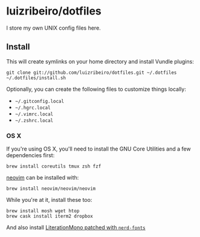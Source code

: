 # luizribeiro/dotfiles

I store my own UNIX config files here.

## Install

This will create symlinks on your home directory and install Vundle plugins:

```
git clone git://github.com/luizribeiro/dotfiles.git ~/.dotfiles
~/.dotfiles/install.sh
```

Optionally, you can create the following files to customize things locally:

* `~/.gitconfig.local`
* `~/.hgrc.local`
* `~/.vimrc.local`
* `~/.zshrc.local`

### OS X

If you're using OS X, you'll need to install the GNU Core Utilities and a few
dependencies first:

```
brew install coreutils tmux zsh fzf
```

[neovim](http://neovim.org/) can be installed with:

```
brew install neovim/neovim/neovim
```

While you're at it, install these too:

```
brew install mosh wget htop
brew cask install iterm2 dropbox
```

And also install
[LiterationMono patched with `nerd-fonts`](https://github.com/ryanoasis/nerd-fonts/tree/master/patched-fonts/LiberationMono)
